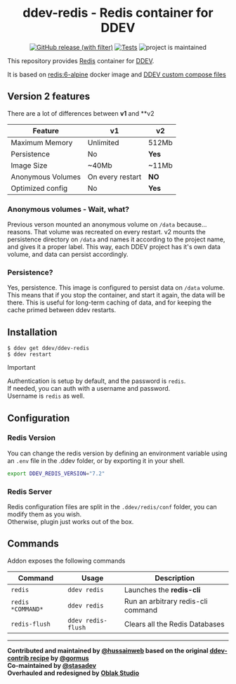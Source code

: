 <div align="center">

# ddev-redis - Redis container for DDEV

[![GitHub release (with filter)](https://img.shields.io/github/v/release/ddev/ddev-redis)](https://github.com/ddev/ddev-redis/releases)
[![Tests](https://github.com/ddev/ddev-redis/actions/workflows/cron_tests.yml/badge.svg)](https://github.com/ddev/ddev-redis/actions/workflows/cron_tests.yml)
![project is maintained](https://img.shields.io/maintenance/yes/2024.svg)

</div>

This repository provides [Redis](https://redis.com) container for [DDEV](https://ddev.readthedocs.io/).

It is based on [redis:6-alpine](https://hub.docker.com/layers/library/redis/6-alpine) docker image and [DDEV custom compose files](https://ddev.readthedocs.io/en/stable/users/extend/custom-compose-files/)

## Version 2 features

There are a lot of differences between **v1** and **v2

| Feature           | v1               | v2      |
| ----------------- | ---------------- | ------- |
| Maximum Memory    | Unlimited        | 512Mb   |
| Persistence       | No               | **Yes** |
| Image Size        | ~40Mb            | ~11Mb   |
| Anonymous Volumes | On every restart | **NO**  |
| Optimized config  | No               | **Yes** |

### Anonymous volumes - Wait, what?

Previous verson mounted an anonymous volume on `/data` because... reasons. That volume was recreated on every restart. v2 mounts the persistence directory on `/data` and names it according to the project name, and gives it a proper label. This way, each DDEV project has it's own data volume, and data can persist accordingly.

### Persistence?

Yes, persistence. This image is configured to persist data on `/data` volume. This means that if you stop the container, and start it again, the data will be there. This is useful for long-term caching of data, and for keeping the cache primed between ddev restarts.

## Installation

```
$ ddev get ddev/ddev-redis
$ ddev restart
```

> [!IMPORTANT]  
> Authentication is setup by default, and the password is `redis`.  
> If needed, you can auth with a username and password.  
> Username is `redis` as well.


## Configuration

### Redis Version
You can change the redis version by defining an environment variable using an `.env` file in the .ddev folder, or by exporting it in your shell.

```bash
export DDEV_REDIS_VERSION="7.2"
```
### Redis Server

Redis configuration files are split in the `.ddev/redis/conf` folder, you can modify them as you wish.  
Otherwise, plugin just works out of the box.


## Commands

Addon exposes the following commands

| Command           | Usage              | Description                        |
| ----------------- | ------------------ | ---------------------------------- |
| `redis`           | `ddev redis`       | Launches the **redis-cli**         |
| `redis *COMMAND*` | `ddev redis`       | Run an arbitrary redis-cli command |
| `redis-flush`     | `ddev redis-flush` | Clears all the Redis Databases     |
___

**Contributed and maintained by [@hussainweb](https://github.com/hussainweb) based on the original [ddev-contrib recipe](https://github.com/ddev/ddev-contrib/tree/master/docker-compose-services/redis) by [@gormus](https://github.com/gormus)**  
**Co-maintained by [@stasadev](https://github.com/stasadev)**  
**Overhauled and redesigned by [Oblak Studio](https://github.com/oblakstudio)**
